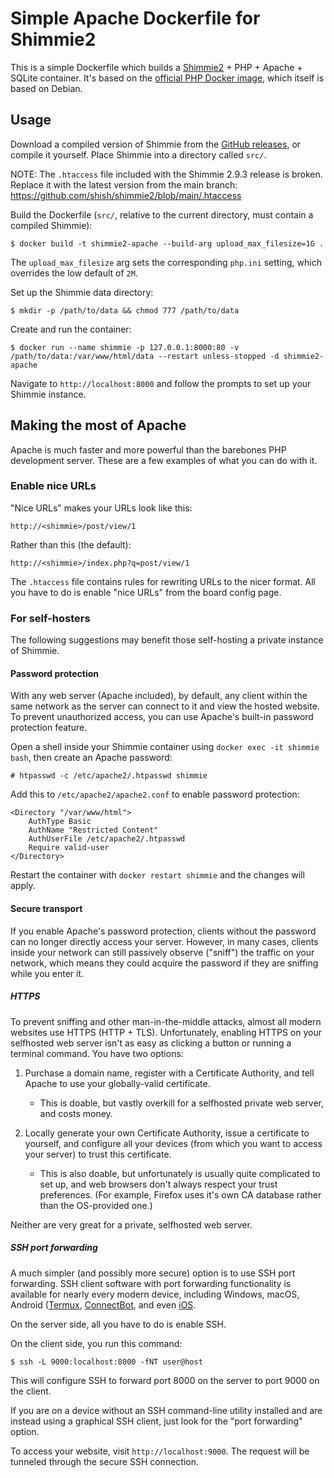 # Simple Apache Dockerfile for Shimmie2

This is a simple Dockerfile which builds a [Shimmie2](https://github.com/shish/shimmie2) + PHP + Apache + SQLite container. It's based on the [official PHP Docker image](https://hub.docker.com/_/php), which itself is based on Debian.

## Usage

Download a compiled version of Shimmie from the [GitHub releases](https://github.com/shish/shimmie2/releases), or compile it yourself. Place Shimmie into a directory called `src/`.

NOTE: The `.htaccess` file included with the Shimmie 2.9.3 release is broken. Replace it with the latest version from the main branch: https://github.com/shish/shimmie2/blob/main/.htaccess

Build the Dockerfile (`src/`, relative to the current directory, must contain a compiled Shimmie):

```
$ docker build -t shimmie2-apache --build-arg upload_max_filesize=1G .
```

The `upload_max_filesize` arg sets the corresponding `php.ini` setting, which overrides the low default of `2M`.

Set up the Shimmie data directory:

```
$ mkdir -p /path/to/data && chmod 777 /path/to/data
```

Create and run the container:

```
$ docker run --name shimmie -p 127.0.0.1:8000:80 -v /path/to/data:/var/www/html/data --restart unless-stopped -d shimmie2-apache
```

Navigate to `http://localhost:8000` and follow the prompts to set up your Shimmie instance.

## Making the most of Apache

Apache is much faster and more powerful than the barebones PHP development server. These are a few examples of what you can do with it.

### Enable nice URLs

"Nice URLs" makes your URLs look like this:

```
http://<shimmie>/post/view/1
```

Rather than this (the default):

```
http://<shimmie>/index.php?q=post/view/1
```

The `.htaccess` file contains rules for rewriting URLs to the nicer format. All you have to do is enable "nice URLs" from the board config page.

### For self-hosters

The following suggestions may benefit those self-hosting a private instance of Shimmie.

#### Password protection

With any web server (Apache included), by default, any client within the same network as the server can connect to it and view the hosted website. To prevent unauthorized access, you can use Apache's built-in password protection feature.

Open a shell inside your Shimmie container using `docker exec -it shimmie bash`, then create an Apache password:

```
# htpasswd -c /etc/apache2/.htpasswd shimmie
```

Add this to `/etc/apache2/apache2.conf` to enable password protection:
```
<Directory "/var/www/html">
	AuthType Basic
	AuthName "Restricted Content"
	AuthUserFile /etc/apache2/.htpasswd
	Require valid-user
</Directory>
```

Restart the container with `docker restart shimmie` and the changes will apply.

#### Secure transport

If you enable Apache's password protection, clients without the password can no longer directly access your server. However, in many cases, clients inside your network can still passively observe ("sniff") the traffic on your network, which means they could acquire the password if they are sniffing while you enter it.

##### HTTPS

To prevent sniffing and other man-in-the-middle attacks, almost all modern websites use HTTPS (HTTP + TLS). Unfortunately, enabling HTTPS on your selfhosted web server isn't as easy as clicking a button or running a terminal command. You have two options:

1. Purchase a domain name, register with a Certificate Authority, and tell Apache to use your globally-valid certificate.
	* This is doable, but vastly overkill for a selfhosted private web server, and costs money.

2. Locally generate your own Certificate Authority, issue a certificate to yourself, and configure all your devices (from which you want to access your server) to trust this certificate.
	* This is also doable, but unfortunately is usually quite complicated to set up, and web browsers don't always respect your trust preferences. (For example, Firefox uses it's own CA database rather than the OS-provided one.)

Neither are very great for a private, selfhosted web server.

##### SSH port forwarding

A much simpler (and possibly more secure) option is to use SSH port forwarding. SSH client software with port forwarding functionality is available for nearly every modern device, including Windows, macOS, Android ([Termux](https://termux.dev), [ConnectBot](https://github.com/connectbot/connectbot), and even [iOS](https://apps.apple.com/us/app/sshtunnel/id1260223542).

On the server side, all you have to do is enable SSH.

On the client side, you run this command:

```
$ ssh -L 9000:localhost:8000 -fNT user@host
```

This will configure SSH to forward port 8000 on the server to port 9000 on the client.

If you are on a device without an SSH command-line utility installed and are instead using a graphical SSH client, just look for the "port forwarding" option.

To access your website, visit `http://localhost:9000`. The request will be tunneled through the secure SSH connection.
